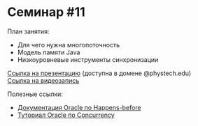# Семинар #11

План занятия:  
- Для чего нужна многопоточность
- Модель памяти Java
- Низкоуровневые инструменты синхронизации



[Ссылка на презентацию](https://docs.google.com/presentation/d/1bFPNgscwEVX5-yE6feeuzRTqwniZ52liDCXI4Cr__b8/edit#slide=id.p) (доступна в домене @phystech.edu)  
[Ссылка на видеозапись](https://www.youtube.com/watch?v=k8acwJVt0bc&list=PLZ0EIBIj8ujklVOhYw-JN2M0ockGj-bOq&index=11)

Полезные ссылки:  
- [Документация Oracle по Happens-before](https://docs.oracle.com/javase/specs/jls/se7/html/jls-17.html#jls-17.4.5)
- [Туториал Oracle по Concurrency](https://docs.oracle.com/javase/tutorial/essential/concurrency/index.html)
